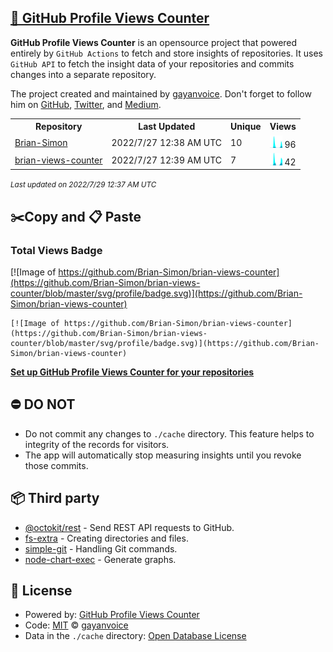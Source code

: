 ## [🚀 GitHub Profile Views Counter](https://github.com/gayanvoice/github-profile-views-counter)
**GitHub Profile Views Counter** is an opensource project that powered entirely by  `GitHub Actions` to fetch and store insights of repositories.
It uses `GitHub API` to fetch the insight data of your repositories and commits changes into a separate repository.

The project created and maintained by [gayanvoice](https://github.com/gayanvoice). Don't forget to follow him on [GitHub](https://github.com/gayanvoice), [Twitter](https://twitter.com/gayanvoice), and [Medium](https://gayanvoice.medium.com/).

<table>
	<tr>
		<th>
			Repository
		</th>
		<th>
			Last Updated
		</th>
		<th>
			Unique
		</th>
		<th>
			Views
		</th>
	</tr>
	<tr>
		<td>
			<a href="https://github.com/Brian-Simon/brian-views-counter/tree/master/readme/431478118/year.md">
				Brian-Simon
			</a>
		</td>
		<td>
			2022/7/27 12:38 AM UTC
		</td>
		<td>
			10
		</td>
		<td>
			<img alt="Response time graph" src="https://github.com/Brian-Simon/brian-views-counter/raw/master/graph/431478118/small/year.png" height="20"> 96
		</td>
	</tr>
	<tr>
		<td>
			<a href="https://github.com/Brian-Simon/brian-views-counter/tree/master/readme/431592046/year.md">
				brian-views-counter
			</a>
		</td>
		<td>
			2022/7/27 12:39 AM UTC
		</td>
		<td>
			7
		</td>
		<td>
			<img alt="Response time graph" src="https://github.com/Brian-Simon/brian-views-counter/raw/master/graph/431592046/small/year.png" height="20"> 42
		</td>
	</tr>
</table>

<small><i>Last updated on 2022/7/29 12:37 AM UTC</i></small>

## ✂️Copy and 📋 Paste
### Total Views Badge
[![Image of https://github.com/Brian-Simon/brian-views-counter](https://github.com/Brian-Simon/brian-views-counter/blob/master/svg/profile/badge.svg)](https://github.com/Brian-Simon/brian-views-counter)

```readme
[![Image of https://github.com/Brian-Simon/brian-views-counter](https://github.com/Brian-Simon/brian-views-counter/blob/master/svg/profile/badge.svg)](https://github.com/Brian-Simon/brian-views-counter)
```
[**Set up GitHub Profile Views Counter for your repositories**](https://github.com/gayanvoice/github-profile-views-counter)
## ⛔ DO NOT
- Do not commit any changes to `./cache` directory. This feature helps to integrity of the records for visitors.
- The app will automatically stop measuring insights until you revoke those commits.
## 📦 Third party

- [@octokit/rest](https://www.npmjs.com/package/@octokit/rest) - Send REST API requests to GitHub.
- [fs-extra](https://www.npmjs.com/package/fs-extra) - Creating directories and files.
- [simple-git](https://www.npmjs.com/package/simple-git) - Handling Git commands.
- [node-chart-exec](https://www.npmjs.com/package/node-chart-exec) - Generate graphs.
## 📄 License
- Powered by: [GitHub Profile Views Counter](https://github.com/gayanvoice/github-profile-views-counter)
- Code: [MIT](./LICENSE) © [gayanvoice](https://github.com/gayanvoice)
- Data in the `./cache` directory: [Open Database License](https://opendatacommons.org/licenses/odbl/1-0/)